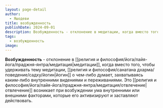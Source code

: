 ```yaml
---
layout: page-detail
author:
  - Яшодеви
title: возбужденность
publishDate: 2024-09-01
description: Возбужденность - отклонение в медитации, когда вместо того, чтобы удерживать тему медитации, йогин о чем-либо думает, захватываясь каким-либо внутренними видениями и переживаниями. Это отвлечение возникает при возбуждении ума внутренними или внешними факторами, которые его активизируют и заставляют действовать.
tags:
  - возбужденность
image:
---
```

**Возбужденность** - отклонение в [[религия и философия/йога/лайя-йога/праджня-янтра/медитация|медитации]], когда вместо того, чтобы удерживать тему медитации, [[религия и философия/санатана дхарма/поведение/садху/йогин|йогин]] о чем-либо думает, захватываясь каким-либо внутренними видениями и переживаниями. Это [[религия и философия/йога/лайя-йога/праджня-янтра/медитация/отвлечение|отвлечение]] возникает при возбуждении ума внутренними или внешними факторами, которые его активизируют и заставляют действовать.

